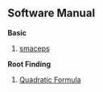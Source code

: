 ## Software Manual

**Basic**

1. [smaceps](link)


**Root Finding**
1. [Quadratic Formula](https://github.com/warrenm1/math4610/blob/master/SoftwareManual/RootFinder.md)
